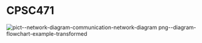# CPSC471

![pict--network-diagram-communication-network-diagram png--diagram-flowchart-example-transformed](https://github.com/Bizarrespace/CPSC471-Computer-Communications/assets/78052960/290c6bbc-8460-4d69-9bf2-3a305875f580)
